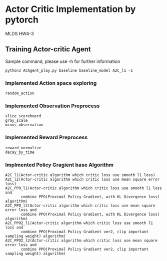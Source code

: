 # Actor Critic Implementation by pytorch

MLDS HW4-3

## Training Actor-critic Agent

Sample command, please use -h for further information

```
python3 ACAgent_play.py baseline baseline_model A2C_l1 -1
```

### Implemented Action space exploring

```
random_action
```


### Implemented Observation Preprocess

```
slice_scoreboard
gray_scale
minus_observation
```

### Implemented Reward Preprocess

```
reward_normalize
decay_by_time
```

### Implmented Policy Gragient base Algorithm

```
A2C_l1(Actor-critic algorithm which critic loss use smooth l1 loss)
A2C_l2(Actor-critic algorithm which critic loss use mean square error loss)
A2C_PPO_l1(Actor-critic algorithm which critic loss use smooth l1 loss and
       combine PPO(Proximal Policy Gradient, with KL Divergence loss) algorithm)
A2C_PPO_l2(Actor-critic algorithm which critic loss use mean square error loss and
       combine PPO(Proximal Policy Gradient, with KL Divergence loss) algorithm)
A2C_PPO2_l1(Actor-critic algorithm which critic loss use smooth l1 loss and
       combine PPO(Proximal Policy Gradient ver2, clip important sampling weight) algorithm)
A2C_PPO2_l2(Actor-critic algorithm which critic loss use mean square error loss and
       combine PPO(Proximal Policy Gradient ver2, clip important sampling weight) algorithm)
```
